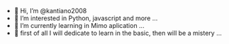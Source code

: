 - 👋 Hi, I’m @kantiano2008
- 👀 I’m interested in Python, javascript and more ...
- 🌱 I’m currently learning in Mimo aplication ...
- 💞️ first of all I will dedicate to learn in the basic, then will be a mistery ...


<!---
kantiano2008/kantiano2008 is a ✨ special ✨ repository because its `README.md` (this file) appears on your GitHub profile.
You can click the Preview link to take a look at your changes.
--->
